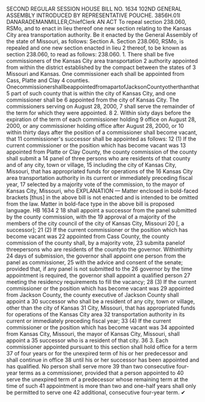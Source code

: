 SECOND REGULAR SESSION
HOUSE BILL NO. 1634
102ND GENERAL ASSEMBLY
INTRODUCED BY REPRESENTATIVE POUCHE.
3856H.01I DANARADEMANMILLER,ChiefClerk
AN ACT
To repeal section 238.060, RSMo, and to enact in lieu thereof one new section relating to the
Kansas City area transportation authority.
Be it enacted by the General Assembly of the state of Missouri, as follows:
Section A. Section 238.060, RSMo, is repealed and one new section enacted in lieu
2 thereof, to be known as section 238.060, to read as follows:
238.060. 1. There shall be five commissioners of the Kansas City area transportation
2 authority appointed from within the district established by the compact between the states of
3 Missouri and Kansas. One commissioner each shall be appointed from Cass, Platte and Clay
4 counties. OnecommissionershallbeappointedfromapartofJacksonCountyotherthanthat
5 part of such county that is within the city of Kansas City, and one commissioner shall be
6 appointed from the city of Kansas City. The commissioners serving on August 28, 2000,
7 shall serve the remainder of the term for which they were appointed.
8 2. Within sixty days before the expiration of the term of each commissioner holding
9 office on August 28, 2000, or any commissioner holding office after August 28, 2000, or
10 within thirty days after the position of a commissioner shall become vacant, that
11 commissioner's successor shall be appointed as follows:
12 (1) If the current commissioner or the position which has become vacant was
13 appointed from Platte or Clay County, the county commission of the county shall submit a
14 panel of three persons who are residents of that county and of any city, town or village,
15 including the city of Kansas City, Missouri, that has appropriated funds for operations of the
16 Kansas City area transportation authority in its current or immediately preceding fiscal year,
17 selected by a majority vote of the commission, to the mayor of Kansas City, Missouri, who
EXPLANATION — Matter enclosed in bold-faced brackets [thus] in the above bill is not enacted and is
intended to be omitted from the law. Matter in bold-face type in the above bill is proposed language.
HB 1634 2
18 shall appoint a successor from the panel submitted by the county commission, with the
19 approval of a majority of the members of the city council of the city of Kansas City, Missouri
20 [, a successor];
21 (2) If the current commissioner or the position which has become vacant was
22 appointed from Cass County, the county commission of the county shall, by a majority vote,
23 submita panelof threepersons who are residents of the countyto the governor. Withinthirty
24 days of submission, the governor shall appoint one person from the panel as commissioner,
25 with the advice and consent of the senate; provided that, if any panel is not submitted to the
26 governor by the time appointment is required, the governor shall appoint a qualified person
27 meeting the residency requirements to fill the vacancy;
28 (3) If the current commissioner or the position which has become vacant was
29 appointed from Jackson County, the county executive of Jackson County shall appoint a
30 successor who shall be a resident of any city, town or village, other than the city of Kansas
31 City, Missouri, that has appropriated funds for operations of the Kansas City area
32 transportation authority in its current or immediately preceding fiscal year;
33 (4) If the current commissioner or the position which has become vacant was
34 appointed from Kansas City, Missouri, the mayor of Kansas City, Missouri, shall appoint a
35 successor who is a resident of that city.
36 3. Each commissioner appointed pursuant to this section shall hold office for a term
37 of four years or for the unexpired term of his or her predecessor and shall continue in office
38 until his or her successor has been appointed and has qualified. No person shall serve more
39 than two consecutive four-year terms as a commissioner, provided that a person appointed to
40 serve the unexpired term of a predecessor whose remaining term at the time of such
41 appointment is more than two and one-half years shall only be permitted to serve one
42 additional, consecutive four-year term.
✔